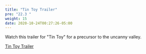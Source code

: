 ```yaml
---
title: "Tin Toy Trailer"
pre: "22.3 "
weight: 15
date: 2020-10-24T00:27:26-05:00
---
```


Watch this trailer for "Tin Toy" for a precursor to the uncanny valley. 

[Tin Toy Trailer](https://youtu.be/lLnrn9Nw1iM?t=36)


